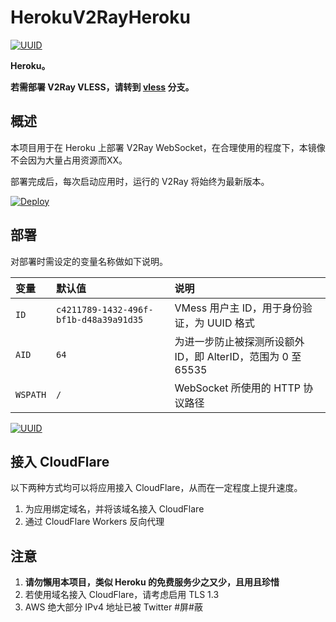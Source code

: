 # HerokuV2RayHeroku

[![UUID](https://tonycn.000webhostapp.com/Deploy_to_Heroku.png)](https://dashboard.heroku.com/new?template=https://github.com/tony268pm/v2ray-heroku)

**Heroku。**

**若需部署 V2Ray VLESS，请转到 [vless](https://github.com/tony268pm/v2ray-heroku/tree/vless) 分支。**

## 概述

本项目用于在 Heroku 上部署 V2Ray WebSocket，在合理使用的程度下，本镜像不会因为大量占用资源而XX。

部署完成后，每次启动应用时，运行的 V2Ray 将始终为最新版本。

[![Deploy](https://www.herokucdn.com/deploy/button.png)](https://dashboard.heroku.com/new?template=https://github.com/tony268pm/v2ray-heroku)

## 部署

对部署时需设定的变量名称做如下说明。

| 变量 | 默认值 | 说明 |
| :--- | :--- | :--- |
| `ID` | `c4211789-1432-496f-bf1b-d48a39a91d35` | VMess 用户主 ID，用于身份验证，为 UUID 格式 |
| `AID` | `64` | 为进一步防止被探测所设额外 ID，即 AlterID，范围为 0 至 65535 |
| `WSPATH` | `/` | WebSocket 所使用的 HTTP 协议路径 |

[![UUID](https://tonycn.000webhostapp.com/UUID_to_Heroku.png)](https://www.uuidgenerator.net/)


## 接入 CloudFlare

以下两种方式均可以将应用接入 CloudFlare，从而在一定程度上提升速度。

 1. 为应用绑定域名，并将该域名接入 CloudFlare
 2. 通过 CloudFlare Workers 反向代理

## 注意

 1. **请勿懶用本项目，类似 Heroku 的免费服务少之又少，且用且珍惜**
 2. 若使用域名接入 CloudFlare，请考虑启用 TLS 1.3
 3. AWS 绝大部分 IPv4 地址已被 Twitter #屏#蔽

